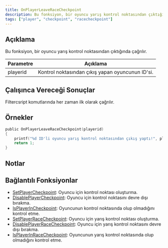 ```yaml
---
title: OnPlayerLeaveRaceCheckpoint
description: Bu fonksiyon, bir oyuncu yarış kontrol noktasından çıktığında çağrılır. 
tags: ["player", "checkpoint", "racecheckpoint"]
---
```


## Açıklama

Bu fonksiyon, bir oyuncu yarış kontrol noktasından çıktığında çağrılır. 

| Parametre | Açıklama                                            |
| --------- | --------------------------------------------------- |
| playerid  | Kontrol noktasından çıkış yapan oyuncunun ID'si.    |

## Çalışınca Vereceği Sonuçlar

Filtercsript komutlarında her zaman ilk olarak çağrılır. 

## Örnekler

```c
public OnPlayerLeaveRaceCheckpoint(playerid)
{
    printf("%d ID'li oyuncu yarış kontrol noktasından çıkış yaptı!", playerid);
    return 1;
}
```

## Notlar

<TipNPCCallbacks />

## Bağlantılı Fonksiyonlar

- [SetPlayerCheckpoint](../functions/SetPlayerCheckpoint): Oyuncu için kontrol noktası oluşturma.
- [DisablePlayerCheckpoint](../functions/DisablePlayerCheckpoint): Oyuncu için kontrol noktasını devre dışı bırakma.
- [IsPlayerInCheckpoint](../functions/IsPlayerInCheckpoint): Oyuncunun kontrol noktasında olup olmadığını kontrol etme.
- [SetPlayerRaceCheckpoint](../functions/SetPlayerRaceCheckpoint): Oyuncu için yarış kontrol noktası oluşturma.
- [DisablePlayerRaceCheckpoint](../functions/DisablePlayerRaceCheckpoint): Oyuncu için yarış kontrol noktasını devre dışı bırakma.
- [IsPlayerInRaceCheckpoint](../functions/IsPlayerInRaceCheckpoint):  Oyuncunun yarış kontrol noktasında olup olmadığını kontrol etme.
